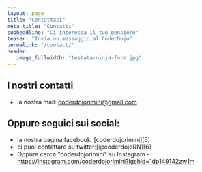 ```yaml
---
layout: page
title: "Contattaci"
meta_title: "Contatti"
subheadline: "Ci interessa il tuo pensiero"
teaser: "Invia un messaggio al CoderDojo"
permalink: "/contact/"
header:
   image_fullwidth: "testata-ninja-form.jpg"
---
```

## I nostri contatti

* la nostra mail: coderdojorimini@gmail.com

## Oppure seguici sui social:
* la nostra pagina facebook: [coderdojorimini][5]
* ci puoi contattare su twitter:[@coderdojoRN][6]
* Oppure cerca "coderdojorimini" su Instagram - https://instagram.com/coderdojorimini?igshid=1dp149142zw1m
